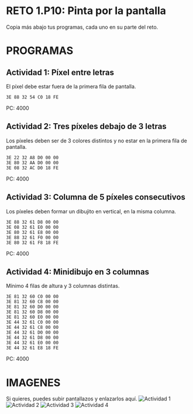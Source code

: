 # RETO 1.P10: Pinta por la pantalla
Copia más abajo tus programas, cada uno en su parte del reto.

# PROGRAMAS

## Actividad 1: Píxel entre letras
El píxel debe estar fuera de la primera fila de pantalla.
```
3E 88 32 54 C0 18 FE
```
PC: 4000

## Actividad 2: Tres píxeles debajo de 3 letras
Los píxeles deben ser de 3 colores distintos y no estar en la primera fila de pantalla.
```
3E 22 32 A8 D0 00 00
3E 80 32 AA D0 00 00
3E 08 32 AC D0 18 FE
```
PC: 4000

## Actividad 3: Columna de 5 píxeles consecutivos
Los píxeles deben formar un dibujito en vertical, en la misma columna.
```
3E 88 32 61 D8 00 00
3E 08 32 61 E0 00 00
3E 80 32 61 E8 00 00
3E 88 32 61 F0 00 00
3E 80 32 61 F8 18 FE
```
PC: 4000

## Actividad 4: Minidibujo en 3 columnas
Mínimo 4 filas de altura y 3 columnas distintas.
```
3E 81 32 60 C0 00 00
3E 81 32 60 C8 00 00
3E 81 32 60 D0 00 00
3E 81 32 60 D8 00 00
3E 81 32 60 E0 00 00
3E 44 32 61 C0 00 00
3E 44 32 61 C8 00 00
3E 44 32 61 D0 00 00
3E 44 32 61 D8 00 00
3E 44 32 61 E0 00 00
3E 44 32 61 E8 18 FE
```
PC: 4000

# IMAGENES
Si quieres, puedes subir pantallazos y enlazarlos aquí.
![Actividad 1](/tuimagen1.png)
![Actividad 2](/tuimagen2.png)
![Actividad 3](/tuimagen3.png)
![Actividad 4](/tuimagen4.png)

